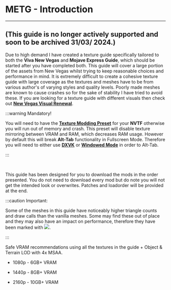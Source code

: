 # METG - Introduction

---

## (This guide is no longer actively supported and soon to be archived 31/03/ 2024.)

Due to high demand I have created a texture guide specifically tailored to both the **Viva New Vegas** and **Mojave Express Guide**, which should be started after you have completed both. This guide will cover a large portion of the assets from New Vegas whilst trying to keep reasonable choices and performance in mind. It is extremely difficult to create a cohesive texture guide with large coverage as the textures and meshes have to be from various author's of varying styles and quality levels. Poorly made meshes are known to cause crashes so for the sake of stability I have tried to avoid these. If you are looking for a texture guide with different visuals then check out **[New Vegas Visual Renewal](https://salamand3r.fail/new-vegas-visual-renewal)**.

:::warning Mandatory!

You will need to have the **[Texture Modding Preset](https://www.nexusmods.com/newvegas/mods/81231?tab=files)** for your **NVTF** otherwise you will run out of memory and crash. This preset will disable texture mirroring between VRAM and RAM, which decreases RAM usage. However by default this will break **Alt-Tab** functionality in Fullscreen Mode. Therefore you will need to either use **[DXVK](https://performance.moddinglinked.com/falloutnv.html#DXVK)** or **[Windowed Mode](https://performance.moddinglinked.com/falloutnv.html#FAQ)** in order to Alt-Tab.

:::

<br/>

This guide has been designed for you to download the mods in the order presented. You do not need to download every mod but do note you will not get the intended look or overwrites. Patches and loadorder will be provided at the end.

:::caution Important:

Some of the meshes in this guide have noticeably higher triangle counts and draw calls than the vanilla meshes. Some may find these out of place and they may also have an impact on performance, therefore they have been marked with ![](../static/img/Performance.png).

:::

Safe VRAM recommendations using all the textures in the guide + Object & Terrain LOD with 4x MSAA.

- 1080p - 6GB+ VRAM

- 1440p - 8GB+ VRAM

- 2160p - 10GB+ VRAM

